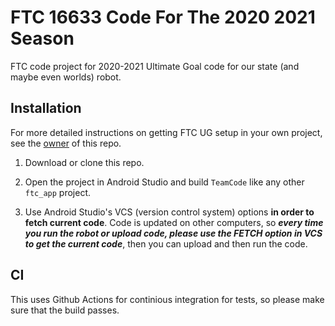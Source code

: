 # FTC 16633 Code For The 2020 2021 Season

FTC code project for 2020-2021 Ultimate Goal code for our state (and maybe even worlds) robot.

## Installation

For more detailed instructions on getting FTC UG setup in your own project, see the [owner](https://github.com/AlessioToniolo) of this repo.

1. Download or clone this repo.

1. Open the project in Android Studio and build `TeamCode` like any other `ftc_app` project.

1. Use Android Studio's VCS (version control system) options **in order to fetch current code**. Code is updated on other computers, so ***every time you run the robot or upload code, please use the FETCH option in VCS to get the current code***, then you can upload and then run the code.

## CI
This uses Github Actions for continious integration for tests, so please make sure that the build passes.
